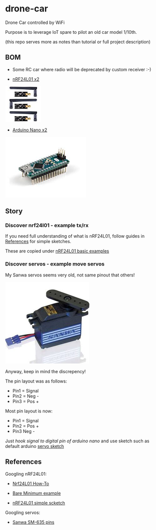
# drone-car

Drone Car controlled by WiFi

Purpose is to leverage IoT spare to pilot an old car model 1/10th.

(this repo serves more as notes than tutorial or full project description)


## BOM

* Some RC car where radio will be deprecated by custom receiver :-)


* [nRF24L01 x2](https://www.amazon.fr/dp/B06WD17WLS/ref=pe_386181_51767671_TE_dp_1)

![nRF24L01](res/nrf24.jpg)

* [Arduino Nano x2](http://www.ebay.fr/sch/i.html?_from=R40&_trksid=p2047675.m570.l1313.TR6.TRC1.A0.H0.Xarduino+nano.TRS0&_nkw=arduino+nano&_sacat=0)

![Arduino Nano](res/arduino-nano.jpg)


## Story

### Discover nrf24l01 - example tx/rx


If you need full understanding of what is nRF24L01, follow guides in [References](#references) for simple sketches.

These are copied under [nRF24L01 basic examples](references/01-discover-rf24)


### Discover servos - example move servos

My Sanwa servos seems very old, not same pinout that others!

![Sanwa](res/sanwa-servo.jpg)

Anyway, keep in mind the discrepency!

The pin layout was as follows:
* Pin1 = Signal
* Pin2 = Neg -
* Pin3 = Pos +

Most pin layout is now:
* Pin1 = Signal
* Pin2 = Pos +
* Pin3 Neg -

Just *hook signal to digital pin of arduino nano* and use sketch such as default arduino [servo sketch](references/02-discover-servos)


## References


Googling nRF24L01:

* [Nrf24L01 How-To](https://arduino-info.wikispaces.com/Nrf24L01-2.4GHz-HowTo#lib)

* [Bare Minimum example](https://arduino-info.wikispaces.com/Nrf24L01-2.4GHz-ExampleSketches#bm1)

* [nRF24L01 simple scketch](http://www.elec-cafe.com/multiple-nodes-nrf24l01-wireless-temperature-ds18b20-with-arduino-uno-2-transmitter-1-receiver/)


Googling servos:

* [Sanwa SM-635 pins](http://www.rcmf.co.uk/4um/rc-radio-gear/sanwa-servo-wiring/)


